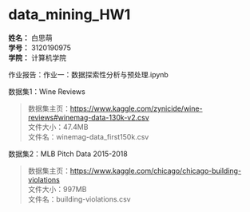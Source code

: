 # data_mining_HW1

**姓名：** 白思萌  
**学号：** 3120190975  
**学院：** 计算机学院

作业报告：作业一：数据探索性分析与预处理.ipynb

数据集1：Wine Reviews  
>数据集主页：https://www.kaggle.com/zynicide/wine-reviews#winemag-data-130k-v2.csv  
>文件大小：47.4MB  
>文件名：winemag-data_first150k.csv

数据集2：MLB Pitch Data 2015-2018  
>数据集主页：https://www.kaggle.com/chicago/chicago-building-violations  
>文件大小：997MB  
>文件名：building-violations.csv
